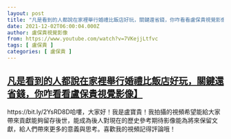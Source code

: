 ```yaml
---
layout: post
title: "凡是看到的人都說在家裡舉行婚禮比飯店好玩，關鍵還省錢，你咋看看盧保貴視覺影像】"
date: 2021-12-02T06:00:04.000Z
author: 盧保貴視覺影像
from: https://www.youtube.com/watch?v=7VKejjLtfvc
tags: [ 盧保貴 ]
categories: [ 盧保貴 ]
---
```

<!--1638424804000-->
[凡是看到的人都說在家裡舉行婚禮比飯店好玩，關鍵還省錢，你咋看看盧保貴視覺影像】](https://www.youtube.com/watch?v=7VKejjLtfvc)
------

<div>
https://bit.ly/2YsRD8D哈嘍，大家好！我是盧寶貴！我拍攝的視頻希望能給大家帶來貢獻能夠留存後世，能成為後人對現在的歷史參考期待影像能為將來保留文獻，給人們帶來更多的意義與思考。喜歡我的視頻記得評論哦！
</div>
